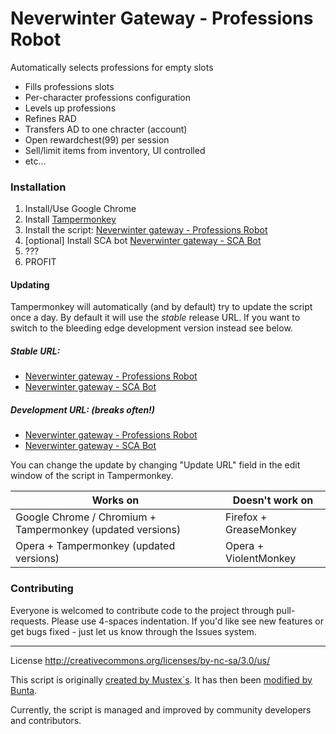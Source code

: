 # Neverwinter Gateway - Professions Robot 
Automatically selects professions for empty slots

+ Fills professions slots
+ Per-character professions configuration
+ Levels up professions
+ Refines RAD
+ Transfers AD to one chracter (account)
+ Open rewardchest(99) per session
+ Sell/limit items from inventory, UI controlled
+ etc...

### Installation
1. Install/Use Google Chrome
2. Install [Tampermonkey](https://chrome.google.com/webstore/detail/tampermonkey/dhdgffkkebhmkfjojejmpbldmpobfkfo)
3. Install the script: [Neverwinter gateway - Professions Robot](https://rawgit.com/Yhonay/NW-Profession-Bot/master/main.js)
4. [optional] Install SCA bot [Neverwinter gateway - SCA Bot](https://github.com/Yhonay/NW-Profession-Bot/raw/master/extra/sca-bot.user.js)
5. ???
6. PROFIT

#### Updating
Tampermonkey will automatically (and by default) try to update the script once a day. By default it will use the *stable* release URL. If you want to switch to the bleeding edge development version instead see below.

##### Stable URL:
+ [Neverwinter gateway - Professions Robot](https://rawgit.com/Yhonay/NW-Profession-Bot/master/main.js)
+ [Neverwinter gateway - SCA Bot](https://github.com/Yhonay/NW-Profession-Bot/raw/master/extra/sca-bot.user.js)

##### Development URL: (breaks often!)
+ [Neverwinter gateway - Professions Robot](https://raw.githubusercontent.com/Yhonay/NW-Profession-Bot/indev/main.js)
+ [Neverwinter gateway - SCA Bot](https://github.com/Yhonay/NW-Profession-Bot/raw/indev/extra/sca-bot.user.js)

You can change the update by changing "Update URL" field in the edit window of the script in Tampermonkey.

Works on | Doesn't work on
---------|----------------
Google Chrome / Chromium + Tampermonkey (updated versions) | Firefox + GreaseMonkey
Opera + Tampermonkey (updated versions) | Opera + ViolentMonkey 


### Contributing
Everyone is welcomed to contribute code to the project through pull-requests. Please use 4-spaces indentation. If you'd like see new features or get bugs fixed - just let us know through the Issues system.

* * *

License http://creativecommons.org/licenses/by-nc-sa/3.0/us/

This script is originally [created by Mustex´s](http://userscripts.org/scripts/show/170920). It has then been [modified by Bunta](https://greasyfork.org/en/scripts/771-neverwinter-gateway-professions-robot).

Currently, the script is managed and improved by community developers and contributors.
